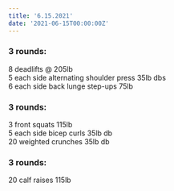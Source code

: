 ```yaml
---
title: '6.15.2021'
date: '2021-06-15T00:00:00Z'
---
```


### 3 rounds:  
8 deadlifts @ 205lb        
5 each side alternating shoulder press 35lb dbs   
6 each side back lunge step-ups 75lb         
  
### 3 rounds:  
3 front squats 115lb              
5 each side bicep curls 35lb db      
20 weighted crunches 35lb db     

### 3 rounds:  
20 calf raises 115lb                       